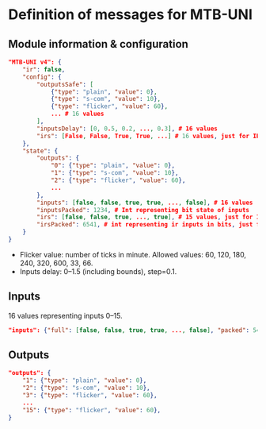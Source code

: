 Definition of messages for MTB-UNI
==================================

## Module information & configuration

```json
"MTB-UNI v4": {
    "ir": false,
    "config": {
        "outputsSafe": [
            {"type": "plain", "value": 0},
            {"type": "s-com", "value": 10},
            {"type": "flicker", "value": 60},
            ... # 16 values
        ],
        "inputsDelay": [0, 0.5, 0.2, ..., 0.3], # 16 values
        "irs": [False, False, True, True, ...] # 16 values, just for IR modules
    },
    "state": {
        "outputs": {
            "0": {"type": "plain", "value": 0},
            "1": {"type": "s-com", "value": 10},
            "2": {"type": "flicker", "value": 60},
            ...
        },
        "inputs": [false, false, true, true, ..., false], # 16 values
        "inputsPacked": 1234, # Int representing bit state of inputs
        "irs": [false, false, true, ..., true], # 15 values, just for IR modules
        "irsPacked": 6541, # int representing ir inputs in bits, just for IR modules
    }
}
```

* Flicker value: number of ticks in minute. Allowed values:
  60, 120, 180, 240, 320, 600, 33, 66.
* Inputs delay: 0–1.5 (including bounds), step=0.1.

## Inputs

16 values representing inputs 0–15.

```json
"inputs": {"full": [false, false, true, true, ..., false], "packed": 5421}
```

## Outputs

```json
"outputs": {
    "1": {"type": "plain", "value": 0},
    "2": {"type": "s-com", "value": 10},
    "3": {"type": "flicker", "value": 60},
    ...
    "15": {"type": "flicker", "value": 60},
}
```

